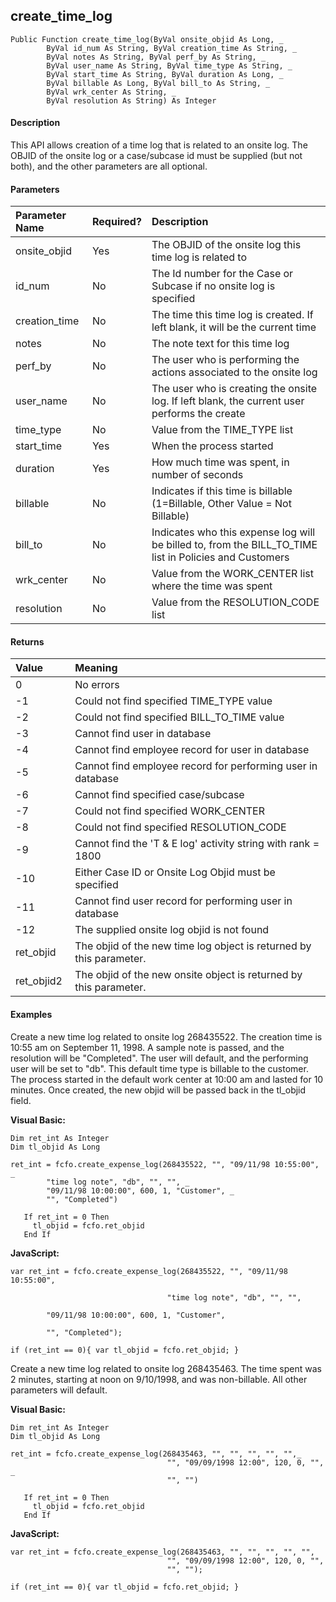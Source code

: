 create_time_log
-----------------

```
Public Function create_time_log(ByVal onsite_objid As Long, _
        ByVal id_num As String, ByVal creation_time As String, _
      	ByVal notes As String, ByVal perf_by As String, _
        ByVal user_name As String, ByVal time_type As String, _
      	ByVal start_time As String, ByVal duration As Long, _
        ByVal billable As Long, ByVal bill_to As String, _
      	ByVal wrk_center As String, _
		ByVal resolution As String) As Integer
```

#### Description

This API allows creation of a time log that is related to an onsite log. The OBJID of the onsite log or a case/subcase id must be supplied (but not both), and the other parameters are all optional.

#### Parameters

| Parameter Name | Required? | Description |
|:--- |:--- |:--- |
| onsite_objid | Yes | The OBJID of the onsite log this time log is related to |
| id_num | No | The Id number for the Case or Subcase if no onsite log is specified |
| creation_time | No | The time this time log is created. If left blank, it will be the current time |
| notes | No | The note text for this time log |
| perf_by | No | The user who is performing the actions associated to the onsite log |
| user_name | No | The user who is creating the onsite log. If left blank, the current user performs the create |
| time_type | No | Value from the TIME_TYPE list |
| start_time | Yes | When the process started |
| duration | Yes | How much time was spent, in number of seconds |
| billable | No | Indicates if this time is billable (1=Billable, Other Value = Not Billable) |
| bill_to | No | Indicates who this expense log will be billed to, from the BILL_TO_TIME list in Policies and Customers |
| wrk_center | No | Value from the WORK_CENTER list where the time was spent |
| resolution | No | Value from the RESOLUTION_CODE list |

#### Returns

| Value | Meaning |
|:--- |:--- |
| 0 | No errors |
| -1 | Could not find specified TIME_TYPE value |
| -2 | Could not find specified BILL_TO_TIME value |
| -3 | Cannot find user in database |
| -4 | Cannot find employee record for user in database |
| -5 | Cannot find employee record for performing user in database |
| -6 | Cannot find specified case/subcase |
| -7 | Could not find specified WORK_CENTER |
| -8 | Could not find specified RESOLUTION_CODE |
| -9 | Cannot find the 'T & E log' activity string with rank = 1800 |
| -10 | Either Case ID or Onsite Log Objid must be specified |
| -11 | Cannot find user record for performing user in database |
| -12 | The supplied onsite log objid is not found |
| ret_objid | The objid of the new time log object is returned by this parameter. |
| ret_objid2 | The objid of the new onsite object is returned by this parameter. |

#### Examples

Create a new time log related to onsite log 268435522. The creation time is 10:55 am on September 11, 1998. A sample note is passed, and the resolution will be "Completed". The user will default, and the performing user will be set to "db". This default time type is billable to the customer. The process started in the default work center at 10:00 am and lasted for 10 minutes. Once created, the new objid will be passed back in the tl_objid field.

**Visual Basic:**
```
Dim ret_int As Integer
Dim tl_objid As Long

ret_int = fcfo.create_expense_log(268435522, "", "09/11/98 10:55:00", _
        "time log note", "db", "", "", _
        "09/11/98 10:00:00", 600, 1, "Customer", _
        "", "Completed")

   If ret_int = 0 Then
     tl_objid = fcfo.ret_objid
   End If
```

**JavaScript:**
```
var ret_int = fcfo.create_expense_log(268435522, "", "09/11/98 10:55:00",

                                   "time log note", "db", "", "",

        "09/11/98 10:00:00", 600, 1, "Customer",

        "", "Completed");

if (ret_int == 0){ var tl_objid = fcfo.ret_objid; }
```

Create a new time log related to onsite log 268435463. The time spent was 2 minutes, starting at noon on 9/10/1998, and was non-billable. All other parameters will default.

**Visual Basic:**
```
Dim ret_int As Integer
Dim tl_objid As Long

ret_int = fcfo.create_expense_log(268435463, "", "", "", "", "",_
                                   "", "09/09/1998 12:00", 120, 0, "", _
                                   "", "")

   If ret_int = 0 Then
     tl_objid = fcfo.ret_objid
   End If
```

**JavaScript:**
```
var ret_int = fcfo.create_expense_log(268435463, "", "", "", "", "",
                                   "", "09/09/1998 12:00", 120, 0, "",
                                   "", "");

if (ret_int == 0){ var tl_objid = fcfo.ret_objid; }
```